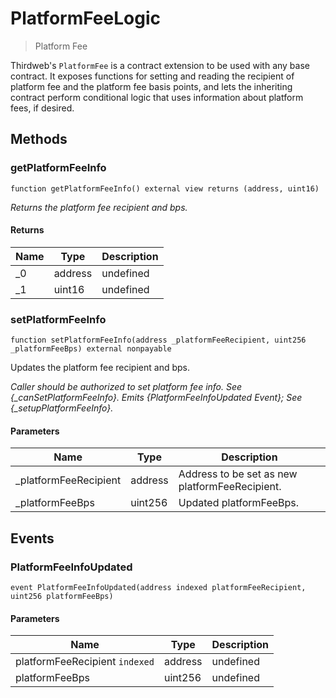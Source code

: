 # PlatformFeeLogic



> Platform Fee

Thirdweb&#39;s `PlatformFee` is a contract extension to be used with any base contract. It exposes functions for setting and reading           the recipient of platform fee and the platform fee basis points, and lets the inheriting contract perform conditional logic           that uses information about platform fees, if desired.



## Methods

### getPlatformFeeInfo

```solidity
function getPlatformFeeInfo() external view returns (address, uint16)
```



*Returns the platform fee recipient and bps.*


#### Returns

| Name | Type | Description |
|---|---|---|
| _0 | address | undefined |
| _1 | uint16 | undefined |

### setPlatformFeeInfo

```solidity
function setPlatformFeeInfo(address _platformFeeRecipient, uint256 _platformFeeBps) external nonpayable
```

Updates the platform fee recipient and bps.

*Caller should be authorized to set platform fee info.                  See {_canSetPlatformFeeInfo}.                  Emits {PlatformFeeInfoUpdated Event}; See {_setupPlatformFeeInfo}.*

#### Parameters

| Name | Type | Description |
|---|---|---|
| _platformFeeRecipient | address | Address to be set as new platformFeeRecipient. |
| _platformFeeBps | uint256 | Updated platformFeeBps. |



## Events

### PlatformFeeInfoUpdated

```solidity
event PlatformFeeInfoUpdated(address indexed platformFeeRecipient, uint256 platformFeeBps)
```





#### Parameters

| Name | Type | Description |
|---|---|---|
| platformFeeRecipient `indexed` | address | undefined |
| platformFeeBps  | uint256 | undefined |



